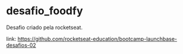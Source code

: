 # desafio_foodfy

Desafio criado pela rocketseat. 

link: https://github.com/rocketseat-education/bootcamp-launchbase-desafios-02
